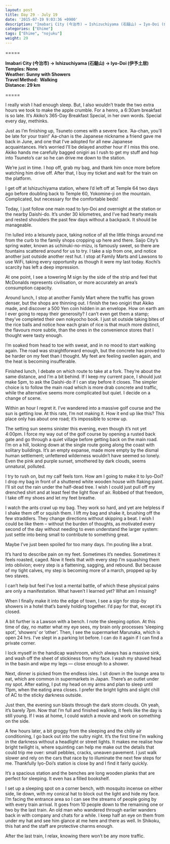 ```yaml
---
layout: post
title: Day 29 - July 19
date: '2015-07-19 9:03:36 +0900'
description: "Imabari City (今治市) → Ishizuchiyama (石鎚山) → Iyo-Doi (伊予土居)"
categories: ["Ehime"]
tags: ["Ehime", "nojuku"]
weight: 29
---
```

=====

**Imabari City (今治市) → Ishizuchiyama (石鎚山) → Iyo-Doi (伊予土居)**  
**Temples: None**  
**Weather: Sunny with Showers**  
**Travel Method:  Walking**  
**Distance: 29 km**  

=====

I really wish I had enough sleep. But, I also wouldn’t trade the two extra hours we took to make the apple crumble. For a henro, a 6:30am breakfast is so late. It’s Akiko’s 365-Day Breakfast Special, in her own words. Special every day, methinks. 

Just as I’m finishing up, Tsuneto comes with a severe face. ‘Aa-chan, you’ll be late for your train!’ Aa-chan is the Japanese nickname a friend gave me back in June, and one that I’ve adopted for all new Japanese acquaintances. He’s worried I’ll be delayed another hour if I miss this one. Akiko hands me carefully bagged onigiri as I rush to get my stuff and hop into Tsuneto’s car so he can drive me down to the station.

We’re just in time. I hop off, grab my bag, and thank him once more before watching him drive off. After that, I buy my ticket and wait for the train on the platform.

I get off at Ishizuchiyama station, where I’d left off at Temple 64 two days ago before doubling back to Temple 60, Yokomine-ji on the mountain. Complicated, but necessary for the comfortable beds!

Today, I just follow one main road to Iyo-Doi and overnight at the station or the nearby Daishi-do. It’s under 30 kilometres, and I’ve had hearty meals and rested shoulders the past few days without a backpack. It should be manageable. 

I’m lulled into a leisurely pace, taking notice of all the little things around me from the curb to the family shops cropping up here and there. Saijo City’s spring water, known as uchinuki-no-mizu, is famously sweet, so there are fountains scattered around for us to try. I take a sip from one, and notice another just outside another rest hut. I stop at Family Marts and Lawsons to use WiFi, taking every opportunity as though it were my last today. Kochi’s scarcity has left a deep impression.

At one point, I see a towering M sign by the side of the strip and feel that McDonalds represents civilisation, or more accurately an area’s consumption capacity.

Around lunch, I stop at another Family Mart where the traffic has grown denser, but the shops are thinning out. I finish the two onigiri that Akiko made, and discover a 500 Yen coin hidden in an envelope. How on earth am I ever going to repay their generosity? I can’t even get them a stamp; they’ve completed their own nokyocho book. I just sit outside taking bites of the rice balls and notice how each grain of rice is that much more distinct, the flavours more subtle, than the ones in the convenience stores that I thought were tasty enough.

I’m soaked from head to toe with sweat, and in no mood to start walking again. The road was straightforward enough, but the concrete has proved to be harder on my feet than I thought. My feet are feeling swollen again, and the heat is becoming insufferable.

Finished lunch, I debate on which route to take at a fork. They’re about the same distance, and I’m a bit behind. If I keep my current pace, I should just make 5pm, to ask the Daishi-do if I can stay before it closes. The simpler choice is to follow the main road which is more drab concrete and traffic, while the alternative seems more complicated but quiet. I decide on a change of scene.

Within an hour I regret it. I’ve wandered into a massive golf course and the sun is getting low. At this rate, I’m not making it. How it end up like this? This place only has about one road; it’s impossible to screw up.

The setting sun seems sinister this evening, even though it’s not yet 4:00pm. I force my way out of the golf course by opening a rusted back gate and go through a quiet village before getting back on the main road. I’m on a hill, looking down at the single route going along the coast with solitary buildings. It’s an empty expanse, made more empty by the dismal human settlement; unfettered wilderness wouldn’t have seemed so lonely. Even the pink and purple sunset, smothered by dark clouds, seems unnatural, polluted. 

I try to rush on, but my calf feels torn. How am I going to make it to Iyo-Doi? I drop my bag in front of a shuttered white wooden house with flaking paint. I’ll sit out the rain under the half-dead tree. I wish I could just pull off my drenched shirt and at least feel the light flow of air. Robbed of that freedom, I take off my shoes and let my feet breathe.

I watch the ants crawl up my bag. They work so hard, and yet are helpless if I shake them off or squish them. I lift my bag and shake it, brushing off the few straddlers. They change directions without skipping a beat. I wish I could be like them – without the burden of thoughts, as motivated every second of the day without needing to even understand the larger system: just settle into being small to contribute to something great.

Maybe I’ve just been spoiled for too many days. I’m pouting like a brat.

It’s hard to describe pain on my feet. Sometimes it’s needles. Sometimes it feels roasted, caged. Now it feels that with every step I’m squashing them into oblivion; every step is a flattening, sagging, and rebound. But because of my tight calves, my step is becoming more of a march, propped up by two staves. 

I can’t help but feel I’ve lost a mental battle, of which these physical pains are only a manifestation. What haven’t I learned yet? What am I missing?

When I finally make it into the edge of town, I see a sign for stop-by showers in a hotel that’s barely holding together. I’d pay for that, except it’s closed.

A bit further is a Lawson with a bench. I note the sleeping option. At this time of day, no matter what my eye sees, my brain only processes ‘sleeping spot’, ‘showers’ or ‘other’.
Then, I see the supermarket Marunaka, which is open 24 hrs. I’ve slept in a parking lot before. I can do it again if I can find a private corner. 

I lock myself in the handicap washroom, which always has a massive sink, and wash off the sheet of stickiness from my face. I wash my shaved head in the basin and wipe my legs — close enough to a shower.

Next, dinner is picked from the endless isles. I sit down in the lounge area to eat, which are common in supermarkets in Japan. There’s an outlet under my spot. After eating, I put my head on my arms and plan to sleep until 11pm, when the eating area closes. I prefer the bright lights and slight chill of AC to the sticky darkness outside.

Just then, the evening sun blasts through the dark storm clouds. Oh yeah, it’s barely 7pm. Now that I’m full and finished walking, it feels like the day is still young. If I was at home, I could watch a movie and work on something on the side.

A few hours later, a bit groggy from the sleeping and the chilly air conditioning, I go back out into the sultry night. It’s the first time I’m walking in the darkness without a headlight or street lights. It makes me realise how bright twilight is, where squinting can help me make out the details that could trip me over: small pebbles, cracks, uneaven pavement. I just walk slower and rely on the cars that race by to illuminate the next few steps for me. Thankfully Iyo-Doi’s station is close by and I find it fairly quickly.

It’s a spacious station and the benches are long wooden planks that are perfect for sleeping. It even has a filled bookshelf. 

I set up a sleeping spot on a corner bench, with mosquito incense on either side, lie down, with my conical hat to block out the light and hide my face. I’m facing the entrance area so I can see the streams of people going by with every train arrival. It goes from 10 people down to the remaining one or two by the last train. An old man who wandered through earlier wanders back in with company and chats for a while. I keep half an eye on them from under my hat and see him glance at me here and there as well. In Shikoku, this hat and the staff are protective charms enough. 

After the last train, I relax, knowing there won’t be any more traffic.